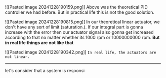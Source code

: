 ![[Pasted image 20241228190159.png]]
Above was the theoretical PID controller we had before. But in practical life this is not the good solution.

![[Pasted image 20241228190815.png]]
In our theoretical  linear actuator, we don't have any sort of limit (saturation.). If our integral part is gonna increase with the error then our actuator signal also gonna get increased according to that no matter whether its 1000 rpm or 10000000000 rpm.
**But in real life things are not like that**

![[Pasted image 20241228190342.png]]
`In real life, the actuators are not linear.`

---

let's consider that  a system is responsi